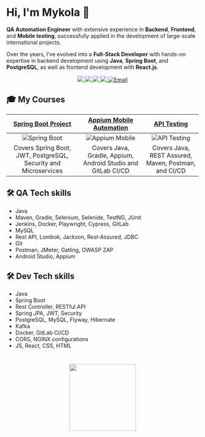 # Hi, I'm Mykola 👋  

**QA Automation Engineer** with extensive experience in **Backend**, **Frontend**, and **Mobile testing**, successfully applied in the development of large-scale international projects.  

Over the years, I’ve evolved into a **Full-Stack Developer** with hands-on expertise in backend development using **Java**, **Spring Boot**, and **PostgreSQL**, as well as frontend development with **React.js**.




<p align='center'>
   <a href="https://www.udemy.com/user/mykola-shchypailo/">
       <img src="https://img.shields.io/badge/Udemy-A435F0?style=for-the-badge&logo=udemy&logoColor=white"/>
   </a>
   <a href="https://m-shchypailo.com/" target="_blank">
       <img src="https://img.shields.io/badge/My%20Website-%23444444.svg?&style=for-the-badge&logo=google-chrome&logoColor=white"/>
   </a>
   <a href="https://www.youtube.com/@m-shchypailo" target="_blank">
       <img src="https://img.shields.io/badge/YouTube-FF0000?style=for-the-badge&logo=youtube&logoColor=white"/>
   </a>
   <a href="https://www.linkedin.com/in/mykola-shchypailo-284997297/">
       <img src="https://img.shields.io/badge/LinkedIn-%230077B5.svg?&style=for-the-badge&logo=linkedin&logoColor=white"/>
   </a>
   <a href="mailto:mykola.shchypailo@gmail.com" target="_blank">
       <img src="https://img.shields.io/badge/Email-D14836?style=for-the-badge&logo=gmail&logoColor=white" alt="Email"/>
   </a>
</p>


## 🎓 My Courses

| [Spring Boot Project](https://www.udemy.com/course/spring-boot-java-project/) | [Appium Mobile Automation](https://www.udemy.com/course/appium-automation-mobile-app-java-cicd-gitlab/) | [API Testing](https://www.udemy.com/course/api-java-rest-assured-maven-postman-cicd/) |
|:-----------------------------------------------------------------------------:|:---------------------------------------------------------------------------------------------:|:----------------------------------------------------------------------------------:|
| ![Spring Boot](https://img.shields.io/badge/-Spring%20Boot-%230072b1?style=for-the-badge&logo=java&logoColor=white) | ![Appium Mobile](https://img.shields.io/badge/-Appium%20Mobile-%23E44C4C?style=for-the-badge&logo=android&logoColor=white) | ![API Testing](https://img.shields.io/badge/-REST%20API%20Testing-%23F56B00?style=for-the-badge&logo=postman&logoColor=white) |
| Covers Spring Boot, JWT, PostgreSQL, Security and Microservices | Covers Java, Gradle, Appium, Android Studio and GitLab CI/CD | Covers Java, REST Assured, Maven, Postman, and CI/CD |

## 🛠 QA Tech skills
*   Java
*   Maven, Gradle, Selenium, Selenide, TestNG, JUnit
*   Jenkins, Docker, Playwright, Cypress, GitLab
*   MySQL
*   Rest API, Lombok, Jackson, Rest‑Assured, JDBC
*   Git
*   Postman, JMeter, Gatling, OWASP ZAP
*   Android Studio, Appium

## 🛠 Dev Tech skills
*   Java
*   Spring Boot
*   Rest Controller, RESTful API
*   Spring JPA, JWT, Security
*   PostgreSQL, MySQL, Flyway, Hibernate
*   Kafka
*   Docker, GitLab Ci/CD
*   CORS, NGINX configurations
*   JS, React, CSS, HTML

<div align="center" style="margin: 40px 0">
   <a href="https://github.com/nick8787/github-profile-views-counter">
       <img width="175px" src="https://komarev.com/ghpvc/?username=nick8787&color=DE002D">
   </a>
</div>
